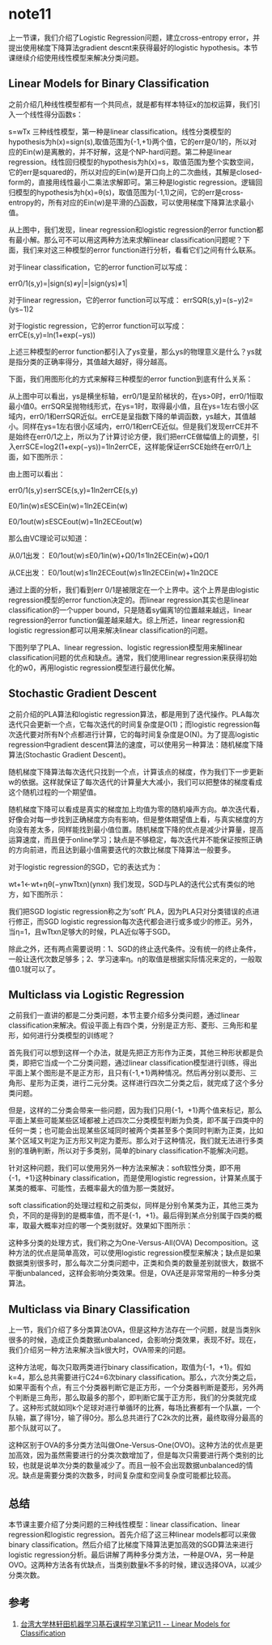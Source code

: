 # note11

上一节课，我们介绍了Logistic Regression问题，建立cross-entropy error，并提出使用梯度下降算法gradient descnt来获得最好的logistic hypothesis。本节课继续介绍使用线性模型来解决分类问题。

## Linear Models for Binary Classification

之前介绍几种线性模型都有一个共同点，就是都有样本特征x的加权运算，我们引入一个线性得分函数s：

s=wTx
三种线性模型，第一种是linear classification。线性分类模型的hypothesis为h(x)=sign(s),取值范围为{-1,+1}两个值，它的err是0/1的，所以对应的Ein(w)是离散的，并不好解，这是个NP-hard问题。第二种是linear regression。线性回归模型的hypothesis为h(x)=s，取值范围为整个实数空间，它的err是squared的，所以对应的Ein(w)是开口向上的二次曲线，其解是closed-form的，直接用线性最小二乘法求解即可。第三种是logistic regression。逻辑回归模型的hypothesis为h(x)=θ(s)，取值范围为(-1,1)之间，它的err是cross-entropy的，所有对应的Ein(w)是平滑的凸函数，可以使用梯度下降算法求最小值。

从上图中，我们发现，linear regression和logistic regression的error function都有最小解。那么可不可以用这两种方法来求解linear classification问题呢？下面，我们来对这三种模型的error function进行分析，看看它们之间有什么联系。

对于linear classification，它的error function可以写成： 

err0/1(s,y)=|sign(s)≠y|=|sign(ys)≠1|

对于linear regression，它的error function可以写成： 
errSQR(s,y)=(s−y)2=(ys−1)2

对于logistic regression，它的error function可以写成： 
errCE(s,y)=ln(1+exp(−ys))

上述三种模型的error function都引入了ys变量，那么ys的物理意义是什么？ys就是指分类的正确率得分，其值越大越好，得分越高。

下面，我们用图形化的方式来解释三种模型的error function到底有什么关系：

从上图中可以看出，ys是横坐标轴，err0/1是呈阶梯状的，在ys>0时，err0/1恒取最小值0。errSQR呈抛物线形式，在ys=1时，取得最小值，且在ys=1左右很小区域内，err0/1和errSQR近似。errCE是呈指数下降的单调函数，ys越大，其值越小。同样在ys=1左右很小区域内，err0/1和errCE近似。但是我们发现errCE并不是始终在err0/1之上，所以为了计算讨论方便，我们把errCE做幅值上的调整，引入errSCE=log2(1+exp(−ys))=1ln2errCE，这样能保证errSCE始终在err0/1上面，如下图所示：

由上图可以看出： 

err0/1(s,y)≤errSCE(s,y)=1ln2errCE(s,y)

E0/1in(w)≤ESCEin(w)=1ln2ECEin(w)

E0/1out(w)≤ESCEout(w)=1ln2ECEout(w)

那么由VC理论可以知道： 

从0/1出发： 
E0/1out(w)≤E0/1in(w)+Ω0/1≤1ln2ECEin(w)+Ω0/1

从CE出发： 
E0/1out(w)≤1ln2ECEout(w)≤1ln2ECEin(w)+1ln2ΩCE

通过上面的分析，我们看到err 0/1是被限定在一个上界中。这个上界是由logistic regression模型的error function决定的。而linear regression其实也是linear classification的一个upper bound，只是随着sy偏离1的位置越来越远，linear regression的error function偏差越来越大。综上所述，linear regression和logistic regression都可以用来解决linear classification的问题。

下图列举了PLA、linear regression、logistic regression模型用来解linear classification问题的优点和缺点。通常，我们使用linear regression来获得初始化的w0，再用logistic regression模型进行最优化解。

## Stochastic Gradient Descent

之前介绍的PLA算法和logistic regression算法，都是用到了迭代操作。PLA每次迭代只会更新一个点，它每次迭代的时间复杂度是O(1)；而logistic regression每次迭代要对所有N个点都进行计算，它的每时间复杂度是O(N)。为了提高logistic regression中gradient descent算法的速度，可以使用另一种算法：随机梯度下降算法(Stochastic Gradient Descent)。

随机梯度下降算法每次迭代只找到一个点，计算该点的梯度，作为我们下一步更新w的依据。这样就保证了每次迭代的计算量大大减小，我们可以把整体的梯度看成这个随机过程的一个期望值。

随机梯度下降可以看成是真实的梯度加上均值为零的随机噪声方向。单次迭代看，好像会对每一步找到正确梯度方向有影响，但是整体期望值上看，与真实梯度的方向没有差太多，同样能找到最小值位置。随机梯度下降的优点是减少计算量，提高运算速度，而且便于online学习；缺点是不够稳定，每次迭代并不能保证按照正确的方向前进，而且达到最小值需要迭代的次数比梯度下降算法一般要多。

对于logistic regression的SGD，它的表达式为： 

wt+1←wt+ηθ(−ynwTtxn)(ynxn)
我们发现，SGD与PLA的迭代公式有类似的地方，如下图所示：

我们把SGD logistic regression称之为’soft’ PLA，因为PLA只对分类错误的点进行修正，而SGD logistic regression每次迭代都会进行或多或少的修正。另外，当η=1，且wTtxn足够大的时候，PLA近似等于SGD。

除此之外，还有两点需要说明：1、SGD的终止迭代条件。没有统一的终止条件，一般让迭代次数足够多；2、学习速率η。η的取值是根据实际情况来定的，一般取值0.1就可以了。

## Multiclass via Logistic Regression

之前我们一直讲的都是二分类问题，本节主要介绍多分类问题，通过linear classification来解决。假设平面上有四个类，分别是正方形、菱形、三角形和星形，如何进行分类模型的训练呢？

首先我们可以想到这样一个办法，就是先把正方形作为正类，其他三种形状都是负类，即把它当成一个二分类问题，通过linear classification模型进行训练，得出平面上某个图形是不是正方形，且只有{-1,+1}两种情况。然后再分别以菱形、三角形、星形为正类，进行二元分类。这样进行四次二分类之后，就完成了这个多分类问题。

但是，这样的二分类会带来一些问题，因为我们只用{-1，+1}两个值来标记，那么平面上某些可能某些区域都被上述四次二分类模型判断为负类，即不属于四类中的任何一类；也可能会出现某些区域同时被两个类甚至多个类同时判断为正类，比如某个区域又判定为正方形又判定为菱形。那么对于这种情况，我们就无法进行多类别的准确判断，所以对于多类别，简单的binary classification不能解决问题。

针对这种问题，我们可以使用另外一种方法来解决：soft软性分类，即不用{-1，+1}这种binary classification，而是使用logistic regression，计算某点属于某类的概率、可能性，去概率最大的值为那一类就好。

soft classification的处理过程和之前类似，同样是分别令某类为正，其他三类为负，不同的是得到的是概率值，而不是{-1，+1}。最后得到某点分别属于四类的概率，取最大概率对应的哪一个类别就好。效果如下图所示：

这种多分类的处理方式，我们称之为One-Versus-All(OVA) Decomposition。这种方法的优点是简单高效，可以使用logistic regression模型来解决；缺点是如果数据类别很多时，那么每次二分类问题中，正类和负类的数量差别就很大，数据不平衡unbalanced，这样会影响分类效果。但是，OVA还是非常常用的一种多分类算法。

## Multiclass via Binary Classification

上一节，我们介绍了多分类算法OVA，但是这种方法存在一个问题，就是当类别k很多的时候，造成正负类数据unbalanced，会影响分类效果，表现不好。现在，我们介绍另一种方法来解决当k很大时，OVA带来的问题。

这种方法呢，每次只取两类进行binary classification，取值为{-1，+1}。假如k=4，那么总共需要进行C24=6次binary classification。那么，六次分类之后，如果平面有个点，有三个分类器判断它是正方形，一个分类器判断是菱形，另外两个判断是三角形，那么取最多的那个，即判断它属于正方形，我们的分类就完成了。这种形式就如同k个足球对进行单循环的比赛，每场比赛都有一个队赢，一个队输，赢了得1分，输了得0分。那么总共进行了C2k次的比赛，最终取得分最高的那个队就可以了。

这种区别于OVA的多分类方法叫做One-Versus-One(OVO)。这种方法的优点是更加高效，因为虽然需要进行的分类次数增加了，但是每次只需要进行两个类别的比较，也就是说单次分类的数量减少了。而且一般不会出现数据unbalanced的情况。缺点是需要分类的次数多，时间复杂度和空间复杂度可能都比较高。

## 总结

本节课主要介绍了分类问题的三种线性模型：linear classification、linear regression和logistic regression。首先介绍了这三种linear models都可以来做binary classification。然后介绍了比梯度下降算法更加高效的SGD算法来进行logistic regression分析。最后讲解了两种多分类方法，一种是OVA，另一种是OVO。这两种方法各有优缺点，当类别数量k不多的时候，建议选择OVA，以减少分类次数。

## 参考

1. [台湾大学林轩田机器学习基石课程学习笔记11 -- Linear Models for Classification](http://blog.csdn.net/red_stone1/article/details/72453273)